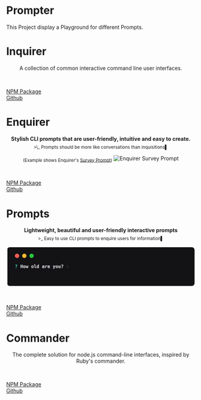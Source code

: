 # Prompter

This Project display a Playground for different Prompts.

# Inquirer

<p align="center">
A collection of common interactive command line user interfaces.
</p>

</br>

[NPM Package](https://www.npmjs.com/package/inquirer)  
[Github](https://github.com/SBoudrias/Inquirer.js)

# Enquirer

<p align="center">
<b>Stylish CLI prompts that are user-friendly, intuitive and easy to create.</b></br>
<sub>>\_ Prompts should be more like conversations than inquisitions▌</sub>
</p>

<p align="center">
<sub>(Example shows Enquirer's <a href="#survey-prompt">Survey Prompt</a>)</a></sub>
<img src="https://raw.githubusercontent.com/enquirer/enquirer/master/media/survey-prompt.gif" alt="Enquirer Survey Prompt" width="750"><br></p>

</br>

[NPM Package](https://www.npmjs.com/package/enquirer)  
[Github](github.com/enquirer/enquirer)

# Prompts

<p align="center">
  <b>Lightweight, beautiful and user-friendly interactive prompts</b></br>
  <sub>>_ Easy to use CLI prompts to enquire users for information▌<sub>
</p>

<p align="center">
<img src="https://github.com/terkelg/prompts/raw/master/media/example.gif" alt="example prompt" width="499" height="103" />
</p>

</br>

[NPM Package](https://www.npmjs.com/package/prompts)  
[Github](github.com/terkelg/prompts)

# Commander

<p align="center">
The complete solution for node.js command-line interfaces, inspired by Ruby's commander.
</p>

</br>

[NPM Package](https://www.npmjs.com/package/commander)  
[Github](https://github.com/tj/commander.js)
